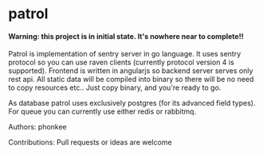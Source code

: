 # patrol


#### Warning: this project is in initial state. It's nowhere near to complete!!

Patrol is implementation of sentry server in go language. It uses sentry protocol so you can use raven clients (currently protocol version 4 is supported). Frontend is written in angularjs so backend server serves only rest api.
All static data will be compiled into binary so there will be no need to copy resources etc..
Just copy binary, and you're ready to go. 

As database patrol uses exclusively postgres (for its advanced field types). For queue you can currently use either redis or rabbitmq.

Authors:
phonkee

Contributions:
Pull requests or ideas are welcome
